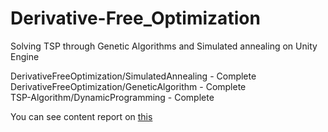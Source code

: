 # Derivative-Free_Optimization
Solving TSP through Genetic Algorithms and Simulated annealing on Unity Engine

DerivativeFreeOptimization/SimulatedAnnealing - Complete   
DerivativeFreeOptimization/GeneticAlgorithm - Complete   
TSP-Algorithm/DynamicProgramming - Complete   
   
You can see content report on [this](https://www.notion.so/NP-c2653d8aa41d4b5d8bcf009f799feb7a?pvs=4)   
